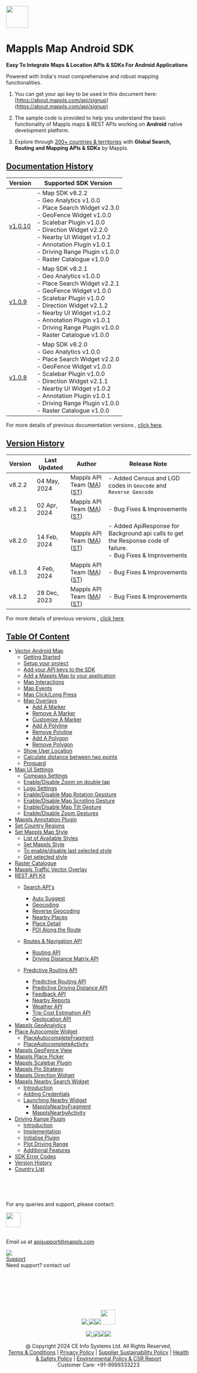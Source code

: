 [<img src="https://about.mappls.com/images/mappls-b-logo.svg" height="60"/> </p>](https://www.mapmyindia.com/api)

# Mappls Map Android SDK

**Easy To Integrate Maps & Location APIs & SDKs For Android Applications**

Powered with India's most comprehensive and robust mapping functionalities.

1. You can get your api key to be used in this document here: [https://about.mappls.com/api/signup](https://about.mappls.com/api/signup)

2. The sample code is provided to help you understand the basic functionality of Mappls maps & REST APIs working on **Android** native development platform.

4. Explore through [200+ countries & territories](https://github.com/MapmyIndia/mapmyindia-rest-api/blob/master/docs/countryISO.md) with **Global Search, Routing and Mapping APIs & SDKs** by Mappls.

## [Documentation History]()

| Version                         | Supported SDK Version                                                                                                                                                                                                                                                                                               | 
|---------------------------------|---------------------------------------------------------------------------------------------------------------------------------------------------------------------------------------------------------------------------------------------------------------------------------------------------------------------|
| [v1.0.10](docs/v1.0.10/README.md) | - Map SDK v8.2.2 <br/> - Geo Analytics v1.0.0 <br/> - Place Search Widget v2.3.0 <br/> - GeoFence Widget v1.0.0 <br/> - Scalebar Plugin v1.0.0 <br/> - Direction Widget v2.2.0 <br/> - Nearby UI Widget v1.0.2 <br/> - Annotation Plugin v1.0.1 <br/> - Driving Range Plugin v1.0.0 <br/> - Raster Catalogue v1.0.0 |
| [v1.0.9](docs/v1.0.9/README.md) | - Map SDK v8.2.1 <br/> - Geo Analytics v1.0.0 <br/> - Place Search Widget v2.2.1 <br/> - GeoFence Widget v1.0.0 <br/> - Scalebar Plugin v1.0.0 <br/> - Direction Widget v2.1.2 <br/> - Nearby UI Widget v1.0.2 <br/> - Annotation Plugin v1.0.1 <br/> - Driving Range Plugin v1.0.0 <br/> - Raster Catalogue v1.0.0 |
| [v1.0.8](docs/v1.0.8/README.md) | - Map SDK v8.2.0 <br/> - Geo Analytics v1.0.0 <br/> - Place Search Widget v2.2.0 <br/> - GeoFence Widget v1.0.0 <br/> - Scalebar Plugin v1.0.0 <br/> - Direction Widget v2.1.1 <br/> - Nearby UI Widget v1.0.2 <br/> - Annotation Plugin v1.0.1 <br/> - Driving Range Plugin v1.0.0 <br/> - Raster Catalogue v1.0.0 |

For more details of previous documentation versions , [click here](docs/v1.0.10/Doc-Version-History.md).

## [Version History]()

| Version | Last Updated      | Author | Release Note                                                                                                                                                                                         | 
|---------|-------------------| ---- |------------------------------------------------------------------------------------------------------------------------------------------------------------------------------------------------------|
| v8.2.2  | 04 May, 2024     | Mappls API Team ([MA](https://github.com/mdakram)) ([ST](https://github.com/saksham66)) | - Added Census and LGD codes in `Geocode` and `Reverse Geocode`                                                                                                                       |
| v8.2.1  | 02 Apr, 2024     | Mappls API Team ([MA](https://github.com/mdakram)) ([ST](https://github.com/saksham66)) | - Bug Fixes & Improvements                                                                                                                       |
| v8.2.0  | 14 Feb, 2024     | Mappls API Team ([MA](https://github.com/mdakram)) ([ST](https://github.com/saksham66)) | - Added ApiResponse for Background api calls to get the Response code of failure. <br/>  - Bug Fixes & Improvements                                                                                                                       |
| v8.1.3  | 4 Feb, 2024     | Mappls API Team ([MA](https://github.com/mdakram)) ([ST](https://github.com/saksham66)) | - Bug Fixes & Improvements                                                                                                                        |
| v8.1.2  | 28 Dec, 2023     | Mappls API Team ([MA](https://github.com/mdakram)) ([ST](https://github.com/saksham66)) | - Bug Fixes & Improvements                                                                                                                        |


For more details of previous versions , [click here](docs/v1.0.10/Version-History.md).


## [Table Of Content]()
- [Vector Android Map](docs/v1.0.10/Getting-Started.md)
    * [Getting Started](docs/v1.0.10/Getting-Started.md#getting-started)
    * [Setup your project](docs/v1.0.10/Getting-Started.md#setup-your-project)
    * [Add your API keys to the SDK](docs/v1.0.10/Getting-Started.md#add-your-api-keys-to-the-sdk)
    * [Add a Mappls Map to your application](docs/v1.0.10/Getting-Started.md#add-a-mappls-map-to-your-application)
    * [Map Interactions](docs/v1.0.10/Getting-Started.md#map-interactions)
    * [Map Events](docs/v1.0.10/Getting-Started.md#map-events)
    * [Map Click/Long Press](docs/v1.0.10/Getting-Started.md#map-clicklong-press)
    * [Map Overlays](docs/v1.0.10/Getting-Started.md#map-overlays)
        - [Add A Marker](docs/v1.0.10/Getting-Started.md#add-a-marker)
        - [Remove A Marker](docs/v1.0.10/Getting-Started.md#remove-a-marker)
        - [Customize A Marker](docs/v1.0.10/Getting-Started.md#customize-a-marker)
        - [Add A Polyline](docs/v1.0.10/Getting-Started.md#add-a-polyline)
        - [Remove Polyline](docs/v1.0.10/Getting-Started.md#remove-polyline)
        - [Add A Polygon](docs/v1.0.10/Getting-Started.md#add-a-polygon)
        - [Remove Polygon](docs/v1.0.10/Getting-Started.md#remove-polygon)
    * [Show User Location](docs/v1.0.10/Getting-Started.md#show-user-location)
    * [Calculate distance between two points](docs/v1.0.10/Getting-Started.md#calculate-distance-between-two-points)
    * [Proguard](docs/v1.0.10/Getting-Started.md#proguard)
- [Map UI Settings](docs/v1.0.10/Map-UI-Settings.md)
    * [Compass Settings](docs/v1.0.10/Map-UI-Settings.md#compass-settings)
    * [Enable/Disable Zoom on double tap](docs/v1.0.10/Map-UI-Settings.md#enabledisable-zoom-on-double-tap)
    * [Logo Settings](docs/v1.0.10/Map-UI-Settings.md#logo-settings)
    * [Enable/Disable Map Rotation Gessture](docs/v1.0.10/Map-UI-Settings.md#enable-disable-map-rotation-gesture)
    * [Enable/Disable Map Scrolling Gesture](docs/v1.0.10/Map-UI-Settings.md#enabledisable-map-scrolling-gesture)
    * [Enable/Disable Map Tilt Gesture](docs/v1.0.10/Map-UI-Settings.md#enable-disable-map-tilt-gesture)
    * [Enable/Disable Zoom Gestures](docs/v1.0.10/Map-UI-Settings.md#enabledisable-zoom-gesture)
- [Mappls Annotation Plugin](docs/v1.0.10/AnnotationPlugin.md)
- [Set Country Regions](docs/v1.0.10/Set-Regions.md)
- [Set Mappls Map Style](docs/v1.0.10/Map-Style.md)
    * [List of Available Styles](docs/v1.0.10/Map-Style.md#list-of-available-styles)
    * [Set Mappls Style](docs/v1.0.10/Map-Style.md#set-mappls-style)
    * [To enable/disable last selected style](docs/v1.0.10/Map-Style.md#to-enabledisable-last-selected-style)
    * [Get selected style](docs/v1.0.10/Map-Style.md#get-selected-style)
- [Raster Catalogue](docs/v1.0.10/raster_catalogue.md)
- [Mappls Traffic Vector Overlay](docs/v1.0.10/Traffic-Vector-Overlay.md)
- [REST API Kit](docs/v1.0.10/Search-Api.md)
    * [Search API's](docs/v1.0.10/Search-Api.md)
        - [Auto Suggest](docs/v1.0.10/Search-Api.md#auto-suggest)
        - [Geocoding](docs/v1.0.10/Search-Api.md#geocoding)
        - [Reverse Geocoding](docs/v1.0.10/Search-Api.md#reverse-geocoding)
        - [Nearby Places](docs/v1.0.10/Search-Api.md#nearby-places)
        - [Place Detail](docs/v1.0.10/Search-Api.md#place-details)
        - [POI Along the Route](docs/v1.0.10/Search-Api.md#poi-along-the-route)

    * [Routes & Navigation API](docs/v1.0.10/Routing-API.md)
        - [Routing API](docs/v1.0.10/Routing-API.md#routing-api)
        - [Driving Distance Matrix API](docs/v1.0.10/Routing-API.md#driving-distance-matrix-api)
  * [Predictive Routing API](docs/v1.0.10/Predictive-Route-APIs.md)
      - [Predictive Routing API](docs/v1.0.10/Predictive-Route-APIs.md#predictive-routing-api)
      - [Predictive Driving Distance API](docs/v1.0.10/Predictive-Route-APIs.md#predictive-distance)
    * [Feedback API](docs/v1.0.10/Feedback.md)
    * [Nearby Reports](docs/v1.0.10/Nearby-Report.md)
    * [Weather API](docs/v1.0.10/Weather-API.md)
    * [Trip Cost Estimation API](docs/v1.0.10/trip-cost-estimation.md)
    * [Geolocation API](docs/v1.0.10/Geolocation.md)
- [Mappls GeoAnalytics](docs/v1.0.10/Geoanalytics.md)
- [Place Autocomple Widget](docs/v1.0.10/Place-Autocomplete.md)
    * [PlaceAutocompleteFragment](docs/v1.0.10/Place-Autocomplete.md#placeautocompletefragment)
    * [PlaceAutocompleteActivity](docs/v1.0.10/Place-Autocomplete.md#placeautocompleteactivity)
- [Mappls GeoFence View](docs/v1.0.10/GeoFence-View.md)
- [Mappls Place Picker](docs/v1.0.10/Place-Picker.md)
- [Mappls Scalebar Plugin](docs/v1.0.10/Scalebar-Plugin.md)
- [Mappls Pin Strategy](docs/v1.0.10/MapplsPinStrategy.md)
- [Mappls Direction Widget](docs/v1.0.10/Direction-Widget.md)
- [Mappls Nearby Search Widget](docs/v1.0.10/Nearby-Widget.md)
    * [Introduction](docs/v1.0.10/Nearby-Widget.md#introduction)
    * [Adding Credentials](docs/v1.0.10/Nearby-Widget.md#step-2----adding-credentials)
    * [Launching Nearby Widget](docs/v1.0.10/Nearby-Widget.md#step-3----launching-nearby-widget)
        - [MapplsNearbyFragment](docs/v1.0.10/Nearby-Widget.md#mapplsnearbyfragment)
        - [MapplsNearbyActivity](docs/v1.0.10/Nearby-Widget.md#mapplsnearbyactivity)
- [Driving Range Plugin](docs/v1.0.10/Driving-Range-Plugin.md)
    - [Introduction](docs/v1.0.10/Driving-Range-Plugin.md#introduction)
    - [Implementation](docs/v1.0.10/Driving-Range-Plugin.md#implementation)
    - [Initialise Plugin](docs/v1.0.10/Driving-Range-Plugin.md#initialise-plugin)
    - [Plot Driving Range](docs/v1.0.10/Driving-Range-Plugin.md#plot-driving-range)
    - [Additional Features](docs/v1.0.10/Driving-Range-Plugin.md#additional-features)
- [SDK Error Codes](docs/v1.0.10/SDK-Error-code.md)
- [Version History](docs/v1.0.10/Version-History.md)
- [Country List](https://github.com/mappls-api/mappls-rest-apis/blob/main/docs/countryISO.md)

<br><br><br>

For any queries and support, please contact:

[<img src="https://about.mappls.com/images/mappls-logo.svg" height="40"/> </p>](https://about.mappls.com/api/)    
Email us at [apisupport@mappls.com](mailto:apisupport@mappls.com)


![](https://www.mapmyindia.com/api/img/icons/support.png)    
[Support](https://about.mappls.com/contact/)    
Need support? contact us!

<br></br>    
<br></br>

[<p align="center"> <img src="https://www.mapmyindia.com/api/img/icons/stack-overflow.png"/> ](https://stackoverflow.com/questions/tagged/mappls-api)[![](https://www.mapmyindia.com/api/img/icons/blog.png)](https://about.mappls.com/blog/)[![](https://www.mapmyindia.com/api/img/icons/gethub.png)](https://github.com/Mappls-api)[<img src="https://mmi-api-team.s3.ap-south-1.amazonaws.com/API-Team/npm-logo.one-third%5B1%5D.png" height="40"/> </p>](https://www.npmjs.com/org/mapmyindia)



[<p align="center"> <img src="https://www.mapmyindia.com/june-newsletter/icon4.png"/> ](https://www.facebook.com/Mapplsofficial)[![](https://www.mapmyindia.com/june-newsletter/icon2.png)](https://twitter.com/mappls)[![](https://www.mapmyindia.com/newsletter/2017/aug/llinkedin.png)](https://www.linkedin.com/company/mappls/)[![](https://www.mapmyindia.com/june-newsletter/icon3.png)](https://www.youtube.com/channel/UCAWvWsh-dZLLeUU7_J9HiOA)




<div align="center">@ Copyright 2024 CE Info Systems Ltd. All Rights Reserved.</div>    

<div align="center"> <a href="https://about.mappls.com/api/terms-&-conditions">Terms & Conditions</a> | <a href="https://about.mappls.com/about/privacy-policy">Privacy Policy</a> | <a href="https://about.mappls.com/pdf/mapmyIndia-sustainability-policy-healt-labour-rules-supplir-sustainability.pdf">Supplier Sustainability Policy</a> | <a href="https://about.mappls.com/pdf/Health-Safety-Management.pdf">Health & Safety Policy</a> | <a href="https://about.mappls.com/pdf/Environment-Sustainability-Policy-CSR-Report.pdf">Environmental Policy & CSR Report</a>    

<div align="center">Customer Care: +91-9999333223</div>
